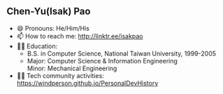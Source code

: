<!--
**windperson/windperson** is a ✨ _special_ ✨ repository because its `README.md` (this file) appears on your GitHub profile.

Here are some ideas to get you started:

- 🔭 I’m currently working on ...
- 🌱 I’m currently learning ...
- 👯 I’m looking to collaborate on ...
- 🤔 I’m looking for help with ...
- 💬 Ask me about ...
- 📫 How to reach me: ...
- 😄 Pronouns: ...
- ⚡ Fun fact: ...
-->

## **Chen-Yu(Isak) Pao** 

- 😄 Pronouns: He/Him/His
- 📫 How to reach me: <http://linktr.ee/isakpao>
- 👨‍🎓 Education: 
  - B.S. in Computer Science, National Taiwan University, 1999-2005
  - Major: Computer Science & Information Engineering  
    Minor: Mechanical Engineering
- 👨‍💻 Tech community activities: <https://windperson.github.io/PersonalDevHistory>
